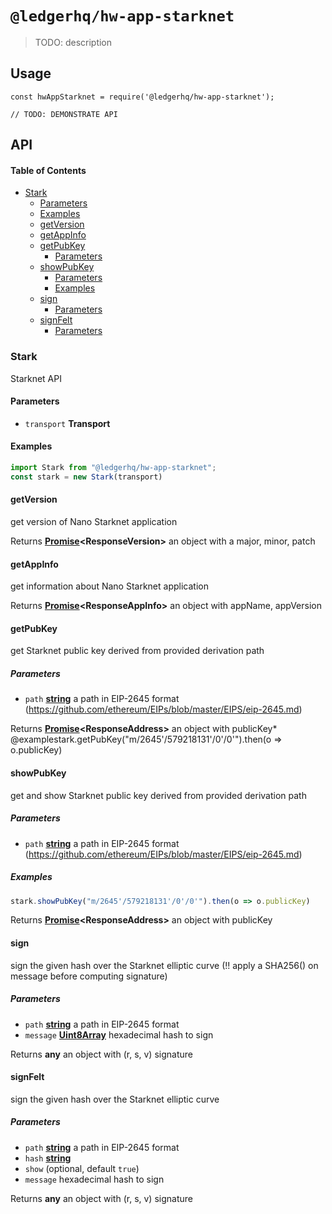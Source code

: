 # `@ledgerhq/hw-app-starknet`

> TODO: description

## Usage

    const hwAppStarknet = require('@ledgerhq/hw-app-starknet');

    // TODO: DEMONSTRATE API

## API

<!-- Generated by documentation.js. Update this documentation by updating the source code. -->

#### Table of Contents

*   [Stark](#stark)
    *   [Parameters](#parameters)
    *   [Examples](#examples)
    *   [getVersion](#getversion)
    *   [getAppInfo](#getappinfo)
    *   [getPubKey](#getpubkey)
        *   [Parameters](#parameters-1)
    *   [showPubKey](#showpubkey)
        *   [Parameters](#parameters-2)
        *   [Examples](#examples-1)
    *   [sign](#sign)
        *   [Parameters](#parameters-3)
    *   [signFelt](#signfelt)
        *   [Parameters](#parameters-4)

### Stark

Starknet API

#### Parameters

*   `transport` **Transport** 

#### Examples

```javascript
import Stark from "@ledgerhq/hw-app-starknet";
const stark = new Stark(transport)
```

#### getVersion

get version of Nano Starknet application

Returns **[Promise](https://developer.mozilla.org/docs/Web/JavaScript/Reference/Global_Objects/Promise)\<ResponseVersion>** an object with a major, minor, patch

#### getAppInfo

get information about Nano Starknet application

Returns **[Promise](https://developer.mozilla.org/docs/Web/JavaScript/Reference/Global_Objects/Promise)\<ResponseAppInfo>** an object with appName, appVersion

#### getPubKey

get Starknet public key derived from provided derivation path

##### Parameters

*   `path` **[string](https://developer.mozilla.org/docs/Web/JavaScript/Reference/Global_Objects/String)** a path in EIP-2645 format (<https://github.com/ethereum/EIPs/blob/master/EIPS/eip-2645.md>)

Returns **[Promise](https://developer.mozilla.org/docs/Web/JavaScript/Reference/Global_Objects/Promise)\<ResponseAddress>** an object with publicKey*   @examplestark.getPubKey("m/2645'/579218131'/0'/0'").then(o => o.publicKey)

#### showPubKey

get and show Starknet public key derived from provided derivation path

##### Parameters

*   `path` **[string](https://developer.mozilla.org/docs/Web/JavaScript/Reference/Global_Objects/String)** a path in EIP-2645 format (<https://github.com/ethereum/EIPs/blob/master/EIPS/eip-2645.md>)

##### Examples

```javascript
stark.showPubKey("m/2645'/579218131'/0'/0'").then(o => o.publicKey)
```

Returns **[Promise](https://developer.mozilla.org/docs/Web/JavaScript/Reference/Global_Objects/Promise)\<ResponseAddress>** an object with publicKey

#### sign

sign the given hash over the Starknet elliptic curve (!! apply a SHA256() on message before computing signature)

##### Parameters

*   `path` **[string](https://developer.mozilla.org/docs/Web/JavaScript/Reference/Global_Objects/String)** a path in EIP-2645 format
*   `message` **[Uint8Array](https://developer.mozilla.org/docs/Web/JavaScript/Reference/Global_Objects/Uint8Array)** hexadecimal hash to sign

Returns **any** an object with (r, s, v) signature

#### signFelt

sign the given hash over the Starknet elliptic curve

##### Parameters

*   `path` **[string](https://developer.mozilla.org/docs/Web/JavaScript/Reference/Global_Objects/String)** a path in EIP-2645 format
*   `hash` **[string](https://developer.mozilla.org/docs/Web/JavaScript/Reference/Global_Objects/String)** 
*   `show`   (optional, default `true`)
*   `message`  hexadecimal hash to sign

Returns **any** an object with (r, s, v) signature

